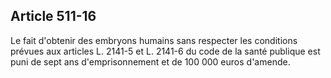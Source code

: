 Article 511-16
----
Le fait d'obtenir des embryons humains sans respecter les conditions prévues aux
articles L. 2141-5 et L. 2141-6 du code de la santé publique est puni de sept
ans d'emprisonnement et de 100 000 euros d'amende.
